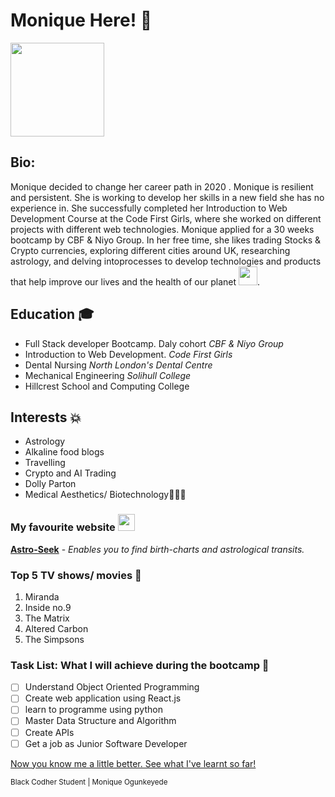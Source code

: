 
# Monique Here! 👋

<img src="https://static.wikia.nocookie.net/simpsons/images/3/38/Rayshelle_Peyton.png/revision/latest/top-crop/width/360/height/360?cb=20220425003638" href="Rayshelle Peyton Simpson" width="150"> 


## Bio:
Monique decided to change her career path in 2020 . Monique is resilient and persistent. She is working to develop her skills in a new field she has no experience in. She successfully completed her Introduction to Web Development Course at the Code First Girls, where she worked on different projects with different web technologies. Monique applied for a 30 weeks bootcamp by CBF & Niyo Group. In her free time, she likes trading Stocks & Crypto currencies, exploring different cities around UK, researching astrology, and delving intoprocesses to develop technologies and products that help improve our lives and the health of our planet <img src="https://media4.giphy.com/media/UOdoMz3baCENO/giphy.gif?cid=ecf05e47cyqy7oztmuuv0w3trvyeyfbh04d8plo9wywcffw4&rid=giphy.gif&ct=g" width="30"/></li>.

## Education 🎓
- Full Stack developer Bootcamp. Daly cohort _CBF & Niyo Group_
- Introduction to Web Development. _Code First Girls_
- Dental Nursing _North London's Dental Centre_
- Mechanical Engineering _Solihull College_
- Hillcrest School and Computing College

## Interests 💥
- Astrology
- Alkaline food blogs
- Travelling
- Crypto and AI Trading
- Dolly Parton
- Medical Aesthetics/ Biotechnology🧖🏾‍♀️

### My favourite website <img src="https://media.giphy.com/media/WFZvB7VIXBgiz3oDXE/giphy.gif" width="27"/></h3>
**[Astro-Seek](https://astro-seek.com)** - _Enables you to find birth-charts and astrological transits._

### Top 5 TV shows/ movies 🍿
1. Miranda
2. Inside no.9
3. The Matrix
4. Altered Carbon
5. The Simpsons

###  Task List: What I will achieve during the bootcamp 🎯
- [ ] Understand Object Oriented Programming
- [ ] Create web application using React.js
- [ ] learn to programme using python
- [ ] Master Data Structure and Algorithm
- [ ] Create APIs
- [ ] Get a job as Junior Software Developer

[Now you know me a little better. See what I've learnt so far!](https://github.com/black-codher-bootcamp-2022-daly/unit-01-github-fundamentals-homework-MoniqueOg/blob/main/fundamentals.md)

<sub>  Black Codher Student
 | Monique Ogunkeyede </sub>

[^1]: My references

[^2]: https://docs.github.com/en
[^3]: https://emojis.wiki/ <!--for brown tone-->
[^4]: https://simpsons.fandom.com/wiki/Rayshelle_Peyton 
